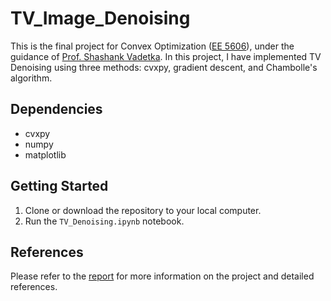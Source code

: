 # TV_Image_Denoising

This is the final project for Convex Optimization ([EE 5606](https://people.iith.ac.in/shashankvatedka/html/courses/2023/EE5606/course_details.html)), under the guidance of [Prof. Shashank Vadetka](https://people.iith.ac.in/shashankvatedka/html/home.html). In this project, I have implemented TV Denoising using three methods: cvxpy, gradient descent, and Chambolle's algorithm.

## Dependencies

- cvxpy
- numpy
- matplotlib

## Getting Started

1. Clone or download the repository to your local computer.
2. Run the `TV_Denoising.ipynb` notebook.

## References

Please refer to the [report](https://github.com/AtharvRN/TV_Image_Denoising/blob/main/Final_Report.pdf) for more information on the project and detailed references.

